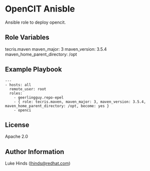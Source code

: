 OpenCIT Anisble
===============

Ansible role to deploy opencit.

Role Variables
--------------

tecris.maven
    maven_major: 3
    maven_version: 3.5.4
    maven_home_parent_directory: /opt

Example Playbook
----------------
    ---
    - hosts: all
      remote_user: root
      roles:
        - geerlingguy.repo-epel
        - { role: tecris.maven, maven_major: 3, maven_version: 3.5.4, maven_home_parent_directory: /opt, become: yes }
        - openci

License
-------

Apache 2.0

Author Information
------------------

Luke Hinds (lhinds@redhat.com)
